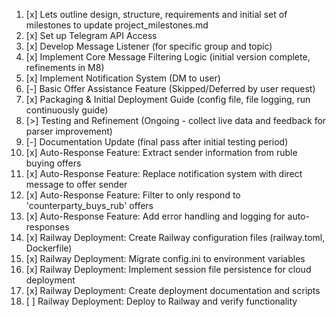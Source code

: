 1. [x] Lets outline design, structure, requirements and initial set of milestones to update project_milestones.md
2. [x] Set up Telegram API Access
3. [x] Develop Message Listener (for specific group and topic)
4. [x] Implement Core Message Filtering Logic (initial version complete, refinements in M8)
5. [x] Implement Notification System (DM to user)
6. [-] Basic Offer Assistance Feature (Skipped/Deferred by user request)
7. [x] Packaging & Initial Deployment Guide (config file, file logging, run continuously guide)
8. [>] Testing and Refinement (Ongoing - collect live data and feedback for parser improvement)
9. [-] Documentation Update (final pass after initial testing period)
10. [x] Auto-Response Feature: Extract sender information from ruble buying offers
11. [x] Auto-Response Feature: Replace notification system with direct message to offer sender
12. [x] Auto-Response Feature: Filter to only respond to 'counterparty_buys_rub' offers
13. [x] Auto-Response Feature: Add error handling and logging for auto-responses
14. [x] Railway Deployment: Create Railway configuration files (railway.toml, Dockerfile)
15. [x] Railway Deployment: Migrate config.ini to environment variables
16. [x] Railway Deployment: Implement session file persistence for cloud deployment
17. [x] Railway Deployment: Create deployment documentation and scripts
18. [ ] Railway Deployment: Deploy to Railway and verify functionality 